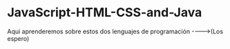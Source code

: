 # JavaScript-HTML-CSS-and-Java
Aqui aprenderemos sobre estos dos lenguajes de programación ---->(Los espero)
